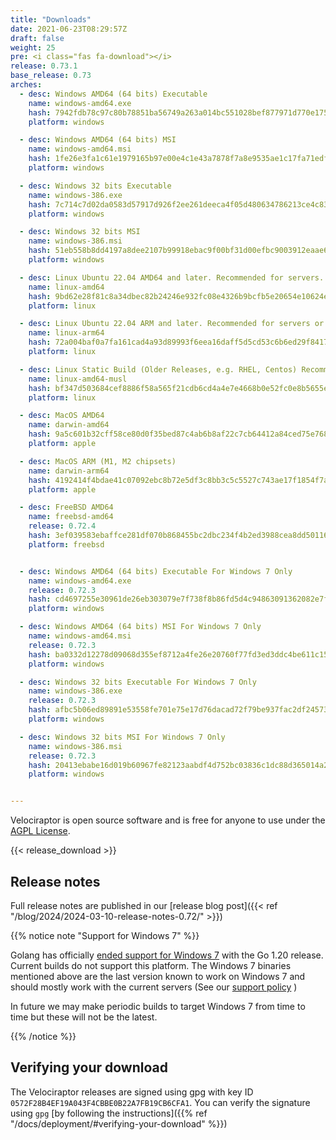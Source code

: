 ```yaml
---
title: "Downloads"
date: 2021-06-23T08:29:57Z
draft: false
weight: 25
pre: <i class="fas fa-download"></i>
release: 0.73.1
base_release: 0.73
arches:
  - desc: Windows AMD64 (64 bits) Executable
    name: windows-amd64.exe
    hash: 7942fdb78c97c80b78851ba56749a263a014bc551028bef877971d770e175b7f
    platform: windows

  - desc: Windows AMD64 (64 bits) MSI
    name: windows-amd64.msi
    hash: 1fe26e3fa1c61e1979165b97e00e4c1e43a7878f7a8e9535ae1c17fa71edfa4b
    platform: windows

  - desc: Windows 32 bits Executable
    name: windows-386.exe
    hash: 7c714c7d02da0583d57917d926f2ee261deeca4f05d480634786213ce4c83da6
    platform: windows

  - desc: Windows 32 bits MSI
    name: windows-386.msi
    hash: 51eb558b8dd4197a8dee2107b99918ebac9f00bf31d00efbc9003912eaae6829
    platform: windows

  - desc: Linux Ubuntu 22.04 AMD64 and later. Recommended for servers.
    name: linux-amd64
    hash: 9bd62e28f81c8a34dbec82b24246e932fc08e4326b9bcfb5e20654e10624ee84
    platform: linux

  - desc: Linux Ubuntu 22.04 ARM and later. Recommended for servers or containers.
    name: linux-arm64
    hash: 72a004baf0a7fa161cad4a93d89993f6eea16daff5d5cd53c6b6ed29f84174cf
    platform: linux

  - desc: Linux Static Build (Older Releases, e.g. RHEL, Centos) Recommended for clients.
    name: linux-amd64-musl
    hash: bf347d503684cef8886f58a565f21cdb6cd4a4e7e4668b0e52fc0e8b5655e97f
    platform: linux

  - desc: MacOS AMD64
    name: darwin-amd64
    hash: 9a5c601b32cff58ce80d0f35bed87c4ab6b8af22c7cb64412a84ced75e768970
    platform: apple

  - desc: MacOS ARM (M1, M2 chipsets)
    name: darwin-arm64
    hash: 4192414f4bdae41c07092ebc8b72e5df3c8bb3c5c5527c743ae17f1854f7a4b5
    platform: apple

  - desc: FreeBSD AMD64
    name: freebsd-amd64
    release: 0.72.4
    hash: 3ef039583ebaffce281df070b868455bc2dbc234f4b2ed3988cea8dd50116003
    platform: freebsd


  - desc: Windows AMD64 (64 bits) Executable For Windows 7 Only
    name: windows-amd64.exe
    release: 0.72.3
    hash: cd4697255e30961de26eb303079e7f738f8b86fd5d4c94863091362082e7fda9
    platform: windows

  - desc: Windows AMD64 (64 bits) MSI For Windows 7 Only
    name: windows-amd64.msi
    release: 0.72.3
    hash: ba0332d12278d09068d355ef8712a4fe26e20760f77fd3ed3ddc4be611c154f1
    platform: windows

  - desc: Windows 32 bits Executable For Windows 7 Only
    name: windows-386.exe
    release: 0.72.3
    hash: afbc5b06ed89891e53558fe701e75e17d76dacad72f79be937fac2df24573692
    platform: windows

  - desc: Windows 32 bits MSI For Windows 7 Only
    name: windows-386.msi
    release: 0.72.3
    hash: 20413ebabe16d019b60967fe82123aabdf4d752bc03836c1dc88d365014a247c
    platform: windows


---
```


Velociraptor is open source software and is free for anyone to use
under the [AGPL
License](https://github.com/Velocidex/velociraptor?tab=License-1-ov-file#readme).

{{< release_download >}}

## Release notes

Full release notes are published in our [release blog post]({{< ref "/blog/2024/2024-03-10-release-notes-0.72/" >}})

{{% notice note "Support for Windows 7" %}}

Golang has officially [ended support for Windows
7](https://github.com/golang/go/issues/57003) with the Go 1.20
release. Current builds do not support this platform. The Windows 7
binaries mentioned above are the last version known to work on Windows
7 and should mostly work with the current servers (See our [support
policy](https://docs.velociraptor.app/docs/overview/support/) )

In future we may make periodic builds to target Windows 7 from time to
time but these will not be the latest.

{{% /notice %}}


## Verifying your download

The Velociraptor releases are signed using gpg with key ID `0572F28B4EF19A043F4CBBE0B22A7FB19CB6CFA1`. You can verify the signature using `gpg` [by following the instructions]({{% ref "/docs/deployment/#verifying-your-download" %}})
